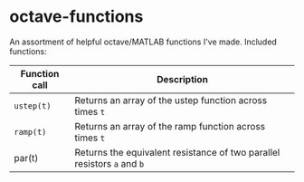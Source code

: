 # octave-functions
An assortment of helpful octave/MATLAB functions I've made.
Included functions:

| Function call | Description |
| ------------- | ----------- | 
| `ustep(t)`    | Returns an array of the ustep function across times `t` |
| `ramp(t)`     | Returns an array of the ramp function across times `t` |
|  par(t)       | Returns the equivalent resistance of two parallel resistors `a` and `b` |
